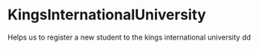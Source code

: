 # KingsInternationalUniversity

Helps us to register a new student to the kings international university
dd